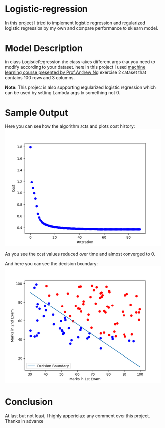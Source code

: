 # Logistic-regression
In this project I tried to implement logistic regression and regularized logistic regression by my own and compare performance to sklearn model.

# Model Description
In class LogisticRegression the class takes different args that you need to modify according to your dataset.
here in this project I used [machine learning course presented by Prof.Andrew Ng](https://www.coursera.org/learn/machine-learning) exercise 2 dataset that contains 100 rows and 3 columns.

**Note:** This project is also supporting regularized logistic regression which can be used by setting Lambda args to something 
not 0.

# Sample Output
Here you can see how the algorithm acts and plots cost history:
![Image of cost function in non-regularized algorithm](https://github.com/FarzamTP/Logistic-regression/blob/master/figures/(cost-func)%20non-regularized.png)

As you see the cost values reduced over time and almost converged to 0.

And here you can see the decision boundary:
![Image of decision boundary over non-regularized algorithm](https://github.com/FarzamTP/Logistic-regression/blob/master/figures/(Decision%20Boundary)%20non-regularized.png)

# Conclusion
At last but not least, I highly appericiate any comment over this project.
Thanks in advance
